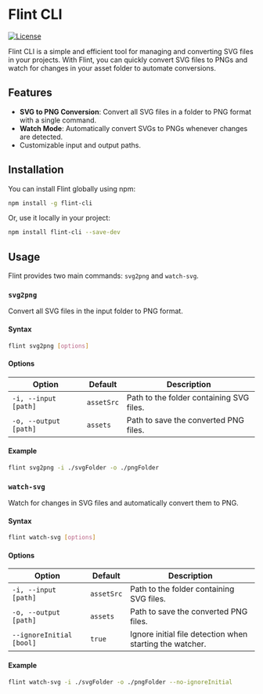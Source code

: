 # Flint CLI

[![License](https://img.shields.io/badge/license-MIT-blue.svg)](LICENSE)


Flint CLI is a simple and efficient tool for managing and converting SVG files in your projects. With Flint, you can quickly convert SVG files to PNGs and watch for changes in your asset folder to automate conversions.

## Features

- **SVG to PNG Conversion**: Convert all SVG files in a folder to PNG format with a single command.
- **Watch Mode**: Automatically convert SVGs to PNGs whenever changes are detected.
- Customizable input and output paths.

## Installation

You can install Flint globally using npm:

```bash
npm install -g flint-cli
```

Or, use it locally in your project:

```bash
npm install flint-cli --save-dev
```

## Usage

Flint provides two main commands: `svg2png` and `watch-svg`.

### `svg2png`

Convert all SVG files in the input folder to PNG format.

#### Syntax

```bash
flint svg2png [options]
```

#### Options

| Option                | Default     | Description                                |
|-----------------------|-------------|--------------------------------------------|
| `-i, --input [path]`  | `assetSrc`  | Path to the folder containing SVG files.   |
| `-o, --output [path]` | `assets`    | Path to save the converted PNG files.      |

#### Example

```bash
flint svg2png -i ./svgFolder -o ./pngFolder
```

### `watch-svg`

Watch for changes in SVG files and automatically convert them to PNG.

#### Syntax

```bash
flint watch-svg [options]
```

#### Options

| Option                   | Default      | Description                   |
|--------------------------|-------------|--------------------------------|
| `-i, --input [path]`      | `assetSrc`  | Path to the folder containing SVG files.|
| `-o, --output [path]`     | `assets`    | Path to save the converted PNG files.|
| `--ignoreInitial [bool]`  | `true`      | Ignore initial file detection when starting the watcher.|


#### Example

```bash
flint watch-svg -i ./svgFolder -o ./pngFolder --no-ignoreInitial
```